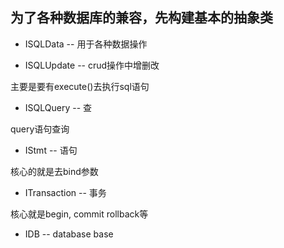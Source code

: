 ## 为了各种数据库的兼容，先构建基本的抽象类

- ISQLData -- 用于各种数据操作

- ISQLUpdate  -- crud操作中增删改

主要是要有execute()去执行sql语句

- ISQLQuery -- 查

query语句查询

- IStmt -- 语句

核心的就是去bind参数

- ITransaction -- 事务

核心就是begin, commit rollback等

- IDB -- database base

